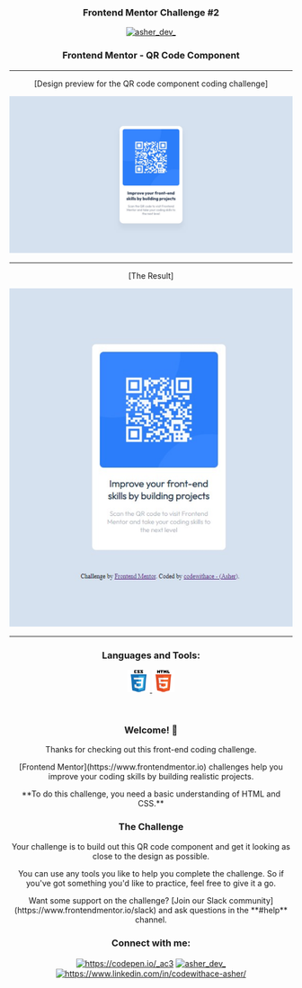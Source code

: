 

<h3 align="center">Frontend Mentor Challenge #2 </h3>

<p align="center"> <a href="https://twitter.com/asher_dev_" target="blank"><img src="https://img.shields.io/twitter/follow/asher_dev_?logo=twitter&style=for-the-badge" alt="asher_dev_" /></a> </p>

<h3 align="center"> Frontend Mentor - QR Code Component</h3>

---

<p align="center">[Design preview for the QR code component coding challenge]</p>

![screenshot](design/desktop-design.jpg)<br>

---

<p align="center">[The Result]</p>

![screenshot](images/final-result.jpg)<br>

---

<h3 align="center">Languages and Tools:</h3>
<p align="center"> <a href="https://www.w3schools.com/css/" target="_blank" rel="noreferrer"> <img src="https://raw.githubusercontent.com/devicons/devicon/master/icons/css3/css3-original-wordmark.svg" alt="css3" width="40" height="40"/> </a></a> <a href="https://git-scm.com/" target="_blank" rel="noreferrer">  </a> <a href="https://www.w3.org/html/" target="_blank" rel="noreferrer"> <img src="https://raw.githubusercontent.com/devicons/devicon/master/icons/html5/html5-original-wordmark.svg" alt="html5" width="40" height="40"/> </a>  </a> <a href="https://developer.mozilla.org/en-US/docs/Web/JavaScript" target="_blank" rel="noreferrer">  </a>   </a>  </p><br>

<h3 align="center">Welcome! 👋</h3>

<p align="center">Thanks for checking out this front-end coding challenge.</p>

<p align="center">[Frontend Mentor](https://www.frontendmentor.io) challenges help you improve your coding skills by building realistic projects.</p>

<p align="center">**To do this challenge, you need a basic understanding of HTML and CSS.** </p>

<h3 align="center">The Challenge</h3>

<p align="center">Your challenge is to build out this QR code component and get it looking as close to the design as possible.</p>

<p align="center">You can use any tools you like to help you complete the challenge. So if you've got something you'd like to practice, feel free to give it a go.</p>

<p align="center">Want some support on the challenge? [Join our Slack community](https://www.frontendmentor.io/slack) and ask questions in the **#help** channel.</p>

<h3 align="center">Connect with me:</h3>
<p align="center">
<a href="https://codepen.io/_AC3" target="blank"><img align="center" src="https://raw.githubusercontent.com/rahuldkjain/github-profile-readme-generator/master/src/images/icons/Social/codepen.svg" alt="https://codepen.io/_ac3" height="30" width="40" /></a>
<a href="https://twitter.com/asher_dev_" target="blank"><img align="center" src="https://raw.githubusercontent.com/rahuldkjain/github-profile-readme-generator/master/src/images/icons/Social/twitter.svg" alt="asher_dev_" height="30" width="40" /></a>
<a href="https://www.linkedin.com/in/codewithace-asher/" target="blank"><img align="center" src="https://raw.githubusercontent.com/rahuldkjain/github-profile-readme-generator/master/src/images/icons/Social/linked-in-alt.svg" alt="https://www.linkedin.com/in/codewithace-asher/" height="30" width="40" /></a>
</p>
